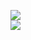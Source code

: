[![](https://img.shields.io/badge/Made%20With-Github%20Spray-lightgrey.svg?style=for-the-badge&logo=github)](https://github.com/Annihil/github-spray#1253)  
[![](https://i.imgur.com/2DrTn0Z.gif)](https://github.com/Annihil/github-spray)
